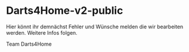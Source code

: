 # Darts4Home-v2-public
Hier könnt ihr demnächst Fehler und Wünsche melden die wir bearbeiten werden. Weitere Infos folgen.

Team Darts4Home
